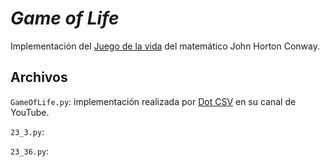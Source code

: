 # _Game of Life_

Implementación del [Juego de la vida](https://es.wikipedia.org/wiki/Juego_de_la_vida) del matemático John Horton Conway.

## Archivos

`GameOfLife.py`: implementación realizada por [Dot CSV](https://www.youtube.com/channel/UCy5znSnfMsDwaLlROnZ7Qbg) en su canal de YouTube.

`23_3.py`: 

`23_36.py`: 
